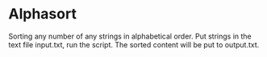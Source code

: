 # Alphasort
Sorting any number of any strings in alphabetical order. Put strings in the text file input.txt, run the script. The sorted content will be put to output.txt.
